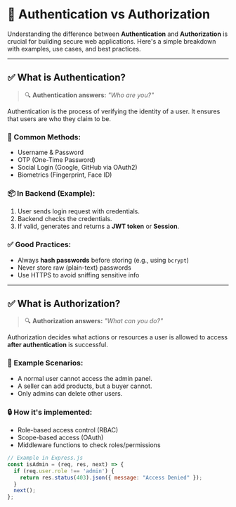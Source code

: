 # 🔐 Authentication vs Authorization

Understanding the difference between **Authentication** and **Authorization** is crucial for building secure web applications. Here's a simple breakdown with examples, use cases, and best practices.

---

## ✅ What is Authentication?

> 🔍 **Authentication answers:** *"Who are you?"*

Authentication is the process of verifying the identity of a user. It ensures that users are who they claim to be.

### 🔑 Common Methods:
- Username & Password
- OTP (One-Time Password)
- Social Login (Google, GitHub via OAuth2)
- Biometrics (Fingerprint, Face ID)

### 📦 In Backend (Example):
1. User sends login request with credentials.
2. Backend checks the credentials.
3. If valid, generates and returns a **JWT token** or **Session**.

### ✅ Good Practices:
- Always **hash passwords** before storing (e.g., using `bcrypt`)
- Never store raw (plain-text) passwords
- Use HTTPS to avoid sniffing sensitive info

---

## ✅ What is Authorization?

> 🔍 **Authorization answers:** *"What can you do?"*

Authorization decides what actions or resources a user is allowed to access **after authentication** is successful.

### 📌 Example Scenarios:
- A normal user cannot access the admin panel.
- A seller can add products, but a buyer cannot.
- Only admins can delete other users.

### 🔒 How it's implemented:
- Role-based access control (RBAC)
- Scope-based access (OAuth)
- Middleware functions to check roles/permissions

```js
// Example in Express.js
const isAdmin = (req, res, next) => {
  if (req.user.role !== 'admin') {
    return res.status(403).json({ message: "Access Denied" });
  }
  next();
};
